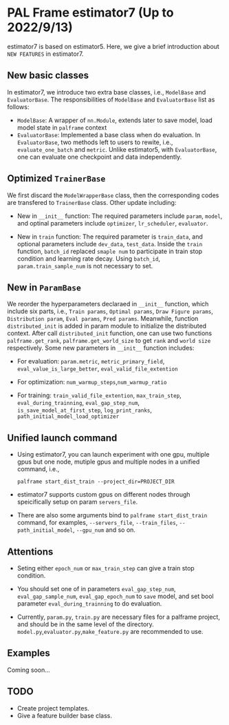 
# PAL Frame estimator7 (Up to 2022/9/13)

estimator7 is based on estimator5. Here, we give a brief introduction about `NEW FEATURES` in estimator7.


## New basic classes

   In estimator7, we introduce two extra base classes, i.e., `ModelBase` and `EvaluatorBase`. The responsibilities of `ModelBase` and `EvaluatorBase` list as follows:
   -  `ModelBase`: A wrapper of `nn.Module`, extends later to save model, load model state in `palframe` context
   - `EvaluatorBase`: Implemented a base class when do evaluation. In `EvaluatorBase`, two methods left to users to rewite, i.e., `evaluate_one_batch` and `metric`. Unlike estimator5, with `EvaluatorBase`, one can evaluate  one checkpoint and data independently. 

## Optimized  `TrainerBase`
  
  We first discard the `ModelWrapperBase` class, then the corresponding codes are transfered to `TrainerBase` class. Other update including:
  - New in `__init__` function: The required parameters include `param`, `model`, and optinal parameters include `optimizer`, `lr_scheduler`, `evaluator`.

  - New in `train` function: The  required parameter is `train_data`, and optional parameters include `dev_data`,  `test_data`. Inside the `train` function, `batch_id` replaced `smaple num` to participate in  train stop condition and learning rate decay. Using `batch_id`, `param.train_sample_num` is not necessary to set.


## New in `ParamBase`
  We reorder the hyperparameters declaraed in `__init__` function, which include six parts, i.e., `Train params`, `Optimal params`, `Draw Figure params`, `Distribution param`,  `Eval params`, `Pred params`. Meanwhile, function `distributed_init` is added in param module to initialize the distributed context. After call `distributed_init` function, one can use two functions `palframe.get_rank`, `palframe.get_world_size`  to get `rank` and `world size` respectively. Some new parameters in `__init__` function includes:

  - For evaluation: `param.metric`, `metric_primary_field`, `eval_value_is_large_better`, `eval_valid_file_extention`

  - For optimization: `num_warmup_steps`,`num_warmup_ratio`

  - For training: `train_valid_file_extention`, `max_train_step`, `eval_during_trainning`, `eval_gap_step_num`, `is_save_model_at_first_step`, `log_print_ranks`, `path_initial_model_load_optimizer`

   
## Unified launch command

  - Using estimator7, you can launch experiment with one gpu, multiple gpus but one node, mutiple gpus and multiple nodes in a unified command, i.e., 

      ```palframe start_dist_train --project_dir=PROJECT_DIR ```


  - estimator7 supports custom gpus on different nodes through speicifically setup on param `servers_file`. 
  
 -  There are also some arguments bind to `palframe start_dist_train` command, for examples,   `--servers_file`, `--train_files`, `--path_initial_model`, `--gpu_num` and so on.

## Attentions
  - Seting either `epoch_num` or  `max_train_step` can give a train stop condition.
  - You should set one of in parameters `eval_gap_step_num`, `eval_gap_sample_num`, `eval_gap_epoch_num` to `save` model, and set  bool parameter `eval_during_trainning` to do evaluation.

  - Currently, `param.py`,  `train.py` are necessary files for a palframe project, and should be in the same level of the directory. `model.py`,`evaluator.py`,`make_feature.py` are  recommended to use.
  

## Examples
  Coming soon...


## TODO
   - Create project templates.
   - Give a feature builder base class.
    


